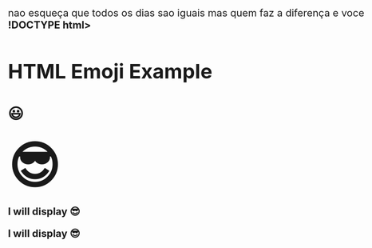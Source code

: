 nao esqueça que todos os dias sao iguais mas quem faz a diferença e voce <b>!DOCTYPE html>
<html>
<body>

<h1>HTML Emoji Example</h1>

<h2>&#128515;</h2>

</body>
</html>
<!DOCTYPE html>
<html>
<style>
body {
  font-size: 20px;
}
</style>
<body>

<span style='font-size:100px;'>&#128526;</span>
<p>I will display &#128526;</p>
<p>I will display &#x1F60E;</p>

</body>
</html>




